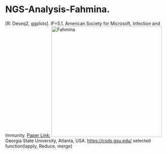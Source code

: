 # NGS-Analysis-Fahmina.
[R: Deseq2, ggplots]. IF=5.1.
American Society for Microsoft, Infection and Immunity. [Paper Link:](https://www.ncbi.nlm.nih.gov/pubmed/33397818)
<img width="349" alt="Fahmina" src="https://github.com/spawar2/NGS-Analysis-Fahmina/assets/25118302/874a5ade-b49d-4797-8ab0-9bc61cba94d0">
Georgia State University, Atlanta, USA.
https://csds.gsu.edu/
selected function(lapply, Reduce, merge)
